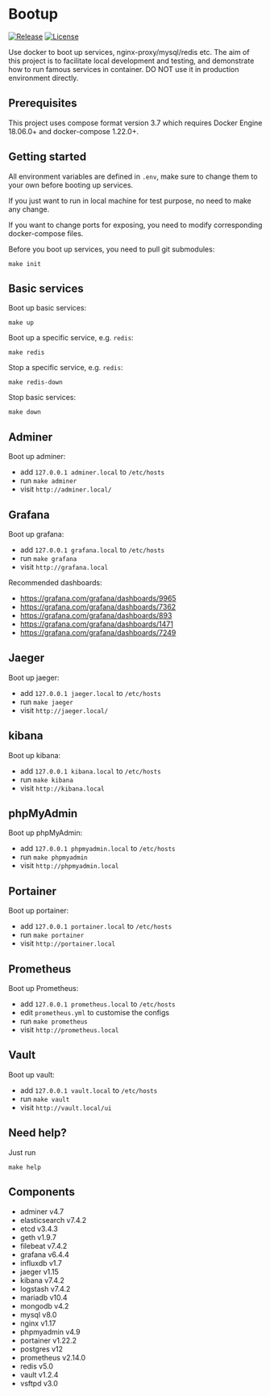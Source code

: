 # Bootup

[![Release](https://img.shields.io/github/release/dakalab/bootup.svg)](https://github.com/dakalab/bootup/releases)
[![License](https://img.shields.io/github/license/dakalab/bootup.svg)](https://github.com/dakalab/bootup)

Use docker to boot up services, nginx-proxy/mysql/redis etc. The aim of this project is to facilitate local development and testing, and demonstrate how to run famous services in container. DO NOT use it in production environment directly.

## Prerequisites

This project uses compose format version 3.7 which requires Docker Engine 18.06.0+ and docker-compose 1.22.0+.

## Getting started

All environment variables are defined in `.env`, make sure to change them to your own before booting up services.

If you just want to run in local machine for test purpose, no need to make any change.

If you want to change ports for exposing, you need to modify corresponding docker-compose files.

Before you boot up services, you need to pull git submodules:

```
make init
```

## Basic services

Boot up basic services:

```
make up
```

Boot up a specific service, e.g. `redis`:

```
make redis
```

Stop a specific service, e.g. `redis`:

```
make redis-down
```

Stop basic services:

```
make down
```

## Adminer

Boot up adminer:

- add `127.0.0.1 adminer.local` to `/etc/hosts`
- run `make adminer`
- visit `http://adminer.local/`

## Grafana

Boot up grafana:

- add `127.0.0.1 grafana.local` to `/etc/hosts`
- run `make grafana`
- visit `http://grafana.local`

Recommended dashboards:

- https://grafana.com/grafana/dashboards/9965
- https://grafana.com/grafana/dashboards/7362
- https://grafana.com/grafana/dashboards/893
- https://grafana.com/grafana/dashboards/1471
- https://grafana.com/grafana/dashboards/7249

## Jaeger

Boot up jaeger:

- add `127.0.0.1 jaeger.local` to `/etc/hosts`
- run `make jaeger`
- visit `http://jaeger.local/`

## kibana

Boot up kibana:

- add `127.0.0.1 kibana.local` to `/etc/hosts`
- run `make kibana`
- visit `http://kibana.local`

## phpMyAdmin

Boot up phpMyAdmin:

- add `127.0.0.1 phpmyadmin.local` to `/etc/hosts`
- run `make phpmyadmin`
- visit `http://phpmyadmin.local`

## Portainer

Boot up portainer:

- add `127.0.0.1 portainer.local` to `/etc/hosts`
- run `make portainer`
- visit `http://portainer.local`

## Prometheus

Boot up Prometheus:

- add `127.0.0.1 prometheus.local` to `/etc/hosts`
- edit `prometheus.yml` to customise the configs
- run `make prometheus`
- visit `http://prometheus.local`

## Vault

Boot up vault:

- add `127.0.0.1 vault.local` to `/etc/hosts`
- run `make vault`
- visit `http://vault.local/ui`

## Need help?

Just run

```
make help
```

## Components

- adminer v4.7
- elasticsearch v7.4.2
- etcd v3.4.3
- geth v1.9.7
- filebeat v7.4.2
- grafana v6.4.4
- influxdb v1.7
- jaeger v1.15
- kibana v7.4.2
- logstash v7.4.2
- mariadb v10.4
- mongodb v4.2
- mysql v8.0
- nginx v1.17
- phpmyadmin v4.9
- portainer v1.22.2
- postgres v12
- prometheus v2.14.0
- redis v5.0
- vault v1.2.4
- vsftpd v3.0
